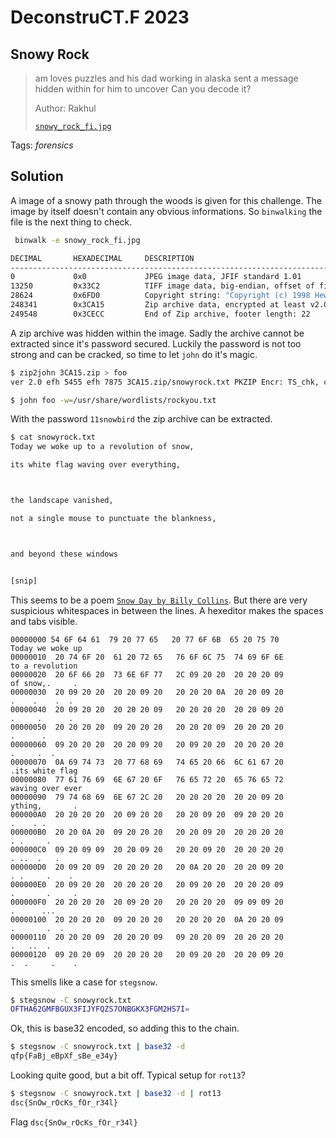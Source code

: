 # DeconstruCT.F 2023

## Snowy Rock

> am loves puzzles and his dad working in alaska sent a message hidden within for him to uncover
Can you decode it?
>
>  Author: Rakhul
>
> [`snowy_rock_fi.jpg`](snowy_rock_fi.jpg)

Tags: _forensics_

## Solution
A image of a snowy path through the woods is given for this challenge. The image by itself doesn't contain any obvious informations. So `binwalking` the file is the next thing to check.

```bash
 binwalk -e snowy_rock_fi.jpg

DECIMAL       HEXADECIMAL     DESCRIPTION
--------------------------------------------------------------------------------
0             0x0             JPEG image data, JFIF standard 1.01
13250         0x33C2          TIFF image data, big-endian, offset of first image directory: 8
28624         0x6FD0          Copyright string: "Copyright (c) 1998 Hewlett-Packard Company"
248341        0x3CA15         Zip archive data, encrypted at least v2.0 to extract, compressed size: 1037, uncompressed size: 2289, name: snowyrock.txt
249548        0x3CECC         End of Zip archive, footer length: 22
```

A zip archive was hidden within the image. Sadly the archive cannot be extracted since it's password secured. Luckily the password is not too strong and can be cracked, so time to let `john` do it's magic.

```bash
$ zip2john 3CA15.zip > foo
ver 2.0 efh 5455 efh 7875 3CA15.zip/snowyrock.txt PKZIP Encr: TS_chk, cmplen=1037, decmplen=2289, crc=B0E1F308 ts=B3AC cs=b3ac type=8

$ john foo -w=/usr/share/wordlists/rockyou.txt
```

With the password `11snowbird` the zip archive can be extracted.

```txt
$ cat snowyrock.txt
Today we woke up to a revolution of snow,

its white flag waving over everything,



the landscape vanished,

not a single mouse to punctuate the blankness,



and beyond these windows


[snip]
```

This seems to be a poem [`Snow Day by Billy Collins`](https://www.poetryfoundation.org/poems/46707/snow-day). But there are very suspicious whitespaces in between the lines. A hexeditor makes the spaces and tabs visible.

```
00000000 54 6F 64 61  79 20 77 65   20 77 6F 6B  65 20 75 70                                           Today we woke up
00000010  20 74 6F 20  61 20 72 65   76 6F 6C 75  74 69 6F 6E                                            to a revolution
00000020  20 6F 66 20  73 6E 6F 77   2C 09 20 20  20 20 20 09                                            of snow,.     .
00000030  20 09 20 20  20 20 09 20   20 20 20 0A  20 20 09 20                                            .    .    .  .
00000040  20 09 20 20  20 20 20 09   20 20 20 20  20 20 09 20                                            .     .      .
00000050  20 20 20 20  09 20 20 20   20 20 20 09  20 20 20 20                                               .      .
00000060  09 20 20 20  20 20 09 20   20 09 20 20  20 20 20 20                                           .     .  .
00000070  0A 69 74 73  20 77 68 69   74 65 20 66  6C 61 67 20                                           .its white flag
00000080  77 61 76 69  6E 67 20 6F   76 65 72 20  65 76 65 72                                           waving over ever
00000090  79 74 68 69  6E 67 2C 20   20 20 20 20  20 20 09 20                                           ything,       .
000000A0  20 20 20 20  20 09 20 20   20 20 09 20  09 20 20 20                                                .    . .
000000B0  20 20 0A 20  09 20 20 20   20 20 09 20  20 20 20 20                                             . .     .
000000C0  09 20 09 09  20 20 09 20   20 20 09 20  20 20 20 20                                           . ..  .   .
000000D0  20 09 20 09  20 20 20 20   20 0A 20 20  20 20 09 20                                            . .     .    .
000000E0  20 09 20 20  20 20 20 20   20 09 20 20  20 20 20 09                                            .       .     .
000000F0  20 20 20 20  20 09 20 20   20 20 20 20  09 09 09 20                                                .      ...
00000100  20 20 20 20  09 20 20 20   20 20 20 20  0A 20 20 09                                               .       .  .
00000110  20 20 20 09  20 20 20 09   09 20 20 09  20 20 20 20                                              .   ..  .
00000120  09 20 20 09  20 20 20 20   20 09 20 20  20 20 09 20                                           .  .     .    .
```

This smells like a case for `stegsnow`.

```bash
$ stegsnow -C snowyrock.txt
OFTHA62GMFBGUX3FIJYFQZS7ONBGKX3FGM2HS7I=
```

Ok, this is base32 encoded, so adding this to the chain.

```bash
$ stegsnow -C snowyrock.txt | base32 -d
qfp{FaBj_eBpXf_sBe_e34y}
```

Looking quite good, but a bit off. Typical setup for `rot13`?

```bash
$ stegsnow -C snowyrock.txt | base32 -d | rot13
dsc{SnOw_rOcKs_fOr_r34l}
```

Flag `dsc{SnOw_rOcKs_fOr_r34l}`